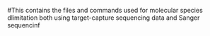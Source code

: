 #This contains the files and commands used for molecular species dlimitation both using target-capture sequencing data and Sanger sequencinf
